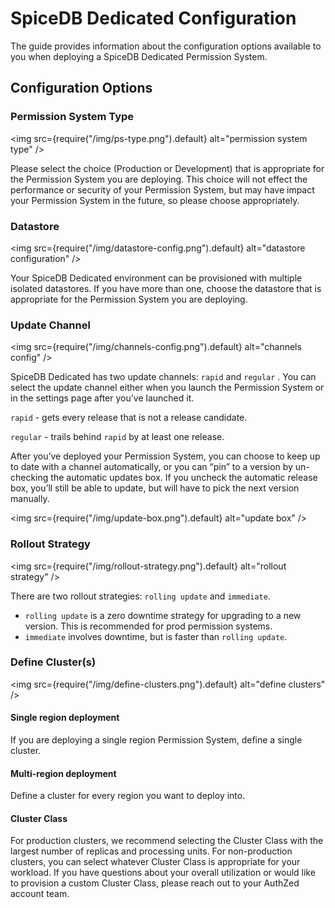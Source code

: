 # SpiceDB Dedicated Configuration

The guide provides information about the configuration options available to you when deploying a SpiceDB Dedicated Permission System.

## Configuration Options

### Permission System Type

<img src={require("/img/ps-type.png").default} alt="permission system type" />

Please select the choice (Production or Development) that is appropriate for the Permission System you are deploying. This choice will not effect the performance or security of your Permission System, but may have impact your Permission System in the future, so please choose appropriately.

### Datastore

<img src={require("/img/datastore-config.png").default} alt="datastore configuration" />

Your SpiceDB Dedicated environment can be provisioned with multiple isolated datastores. If you have more than one, choose the datastore that is appropriate for the Permission System you are deploying.

### Update Channel

<img src={require("/img/channels-config.png").default} alt="channels config" />

SpiceDB Dedicated has two update channels: `rapid` and `regular` . You can select the update channel either when you launch the Permission System or in the settings page after you’ve launched it.

`rapid` - gets every release that is not a release candidate.

`regular` - trails behind `rapid` by at least one release.

After you’ve deployed your Permission System, you can choose to keep up to date with a channel automatically, or you can “pin” to a version by un-checking the automatic updates box. If you uncheck the automatic release box, you’ll still be able to update, but will have to pick the next version manually.

<img src={require("/img/update-box.png").default} alt="update box" />

### Rollout Strategy

<img src={require("/img/rollout-strategy.png").default} alt="rollout strategy" />

There are two rollout strategies: `rolling update` and `immediate`.

- `rolling update` is a zero downtime strategy for upgrading to a new version. This is recommended for prod permission systems.
- `immediate` involves downtime, but is faster than `rolling update`.

### Define Cluster(s)

<img src={require("/img/define-clusters.png").default} alt="define clusters" />

#### Single region deployment

If you are deploying a single region Permission System, define a single cluster.

#### Multi-region deployment

Define a cluster for every region you want to deploy into.

#### Cluster Class

For production clusters, we recommend selecting the Cluster Class with the largest number of replicas and processing units. For non-production clusters, you can select whatever Cluster Class is appropriate for your workload. If you have questions about your overall utilization or would like to provision a custom Cluster Class, please reach out to your AuthZed account team.
